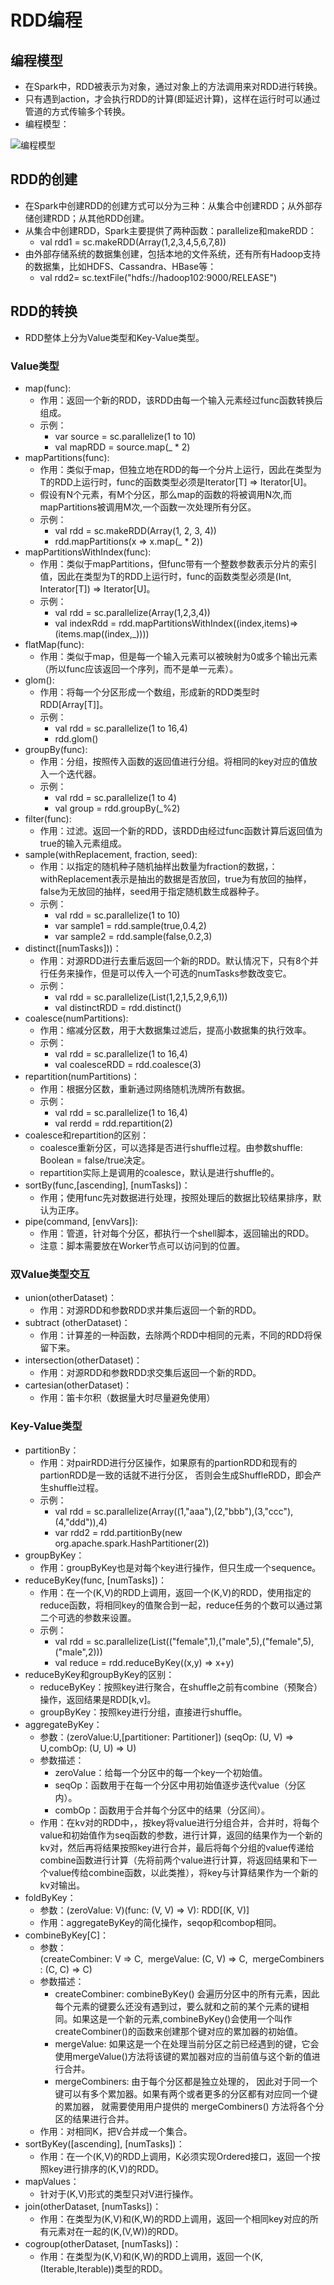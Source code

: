 # RDD编程

## 编程模型

  - 在Spark中，RDD被表示为对象，通过对象上的方法调用来对RDD进行转换。
  - 只有遇到action，才会执行RDD的计算(即延迟计算)，这样在运行时可以通过管道的方式传输多个转换。
  - 编程模型：
  
  ![编程模型](./图片/编程模型.PNG)
  
## RDD的创建

  - 在Spark中创建RDD的创建方式可以分为三种：从集合中创建RDD；从外部存储创建RDD；从其他RDD创建。
  - 从集合中创建RDD，Spark主要提供了两种函数：parallelize和makeRDD：
    - val rdd1 = sc.makeRDD(Array(1,2,3,4,5,6,7,8))
  - 由外部存储系统的数据集创建，包括本地的文件系统，还有所有Hadoop支持的数据集，比如HDFS、Cassandra、HBase等：
    - val rdd2= sc.textFile("hdfs://hadoop102:9000/RELEASE")
  
## RDD的转换

  - RDD整体上分为Value类型和Key-Value类型。
  
### Value类型

  - map(func):
    - 作用：返回一个新的RDD，该RDD由每一个输入元素经过func函数转换后组成。 
    - 示例：
      - var source  = sc.parallelize(1 to 10)
      - val mapRDD = source.map(_ * 2)
  - mapPartitions(func):
    - 作用：类似于map，但独立地在RDD的每一个分片上运行，因此在类型为T的RDD上运行时，func的函数类型必须是Iterator[T] => Iterator[U]。
    - 假设有N个元素，有M个分区，那么map的函数的将被调用N次,而mapPartitions被调用M次,一个函数一次处理所有分区。
    - 示例：
      - val rdd = sc.makeRDD(Array(1, 2, 3, 4))
      - rdd.mapPartitions(x => x.map(_ * 2))
  - mapPartitionsWithIndex(func):
    - 作用：类似于mapPartitions，但func带有一个整数参数表示分片的索引值，因此在类型为T的RDD上运行时，func的函数类型必须是(Int, Interator[T]) => Iterator[U]。
    - 示例：
      - val rdd = sc.parallelize(Array(1,2,3,4))
      - val indexRdd = rdd.mapPartitionsWithIndex((index,items)=>(items.map((index,_))))
  - flatMap(func):
    - 作用：类似于map，但是每一个输入元素可以被映射为0或多个输出元素（所以func应该返回一个序列，而不是单一元素）。
  - glom():
    - 作用：将每一个分区形成一个数组，形成新的RDD类型时RDD[Array[T]]。
    - 示例：
      - val rdd = sc.parallelize(1 to 16,4)
      - rdd.glom()
  - groupBy(func):
    - 作用：分组，按照传入函数的返回值进行分组。将相同的key对应的值放入一个迭代器。
    - 示例：
      - val rdd = sc.parallelize(1 to 4)
      - val group = rdd.groupBy(_%2)
  - filter(func):
    - 作用：过滤。返回一个新的RDD，该RDD由经过func函数计算后返回值为true的输入元素组成。
  - sample(withReplacement, fraction, seed):
    - 作用：以指定的随机种子随机抽样出数量为fraction的数据，：withReplacement表示是抽出的数据是否放回，true为有放回的抽样，false为无放回的抽样，seed用于指定随机数生成器种子。
    - 示例：
      - val rdd = sc.parallelize(1 to 10)
      - var sample1 = rdd.sample(true,0.4,2)
      - var sample2 = rdd.sample(false,0.2,3)
  - distinct([numTasks]))：
    - 作用：对源RDD进行去重后返回一个新的RDD。默认情况下，只有8个并行任务来操作，但是可以传入一个可选的numTasks参数改变它。
    - 示例：
      - val rdd = sc.parallelize(List(1,2,1,5,2,9,6,1))
      - val distinctRDD = rdd.distinct()
  - coalesce(numPartitions):
    - 作用：缩减分区数，用于大数据集过滤后，提高小数据集的执行效率。
    - 示例：
      - val rdd = sc.parallelize(1 to 16,4)
      - val coalesceRDD = rdd.coalesce(3)
  - repartition(numPartitions)：
    - 作用：根据分区数，重新通过网络随机洗牌所有数据。
    - 示例：
      - val rdd = sc.parallelize(1 to 16,4)
      - val rerdd = rdd.repartition(2)
  - coalesce和repartition的区别：
    - coalesce重新分区，可以选择是否进行shuffle过程。由参数shuffle: Boolean = false/true决定。
    - repartition实际上是调用的coalesce，默认是进行shuffle的。
  - sortBy(func,[ascending], [numTasks])：
    - 作用；使用func先对数据进行处理，按照处理后的数据比较结果排序，默认为正序。
  - pipe(command, [envVars]):
    - 作用：管道，针对每个分区，都执行一个shell脚本，返回输出的RDD。
    - 注意：脚本需要放在Worker节点可以访问到的位置。
    
### 双Value类型交互

  - union(otherDataset)：
    - 作用：对源RDD和参数RDD求并集后返回一个新的RDD。
  - subtract (otherDataset)：
    - 作用：计算差的一种函数，去除两个RDD中相同的元素，不同的RDD将保留下来。
  - intersection(otherDataset)：
    - 作用：对源RDD和参数RDD求交集后返回一个新的RDD。
  - cartesian(otherDataset)：
    - 作用：笛卡尔积（数据量大时尽量避免使用）
    
### Key-Value类型

  - partitionBy：
    - 作用：对pairRDD进行分区操作，如果原有的partionRDD和现有的partionRDD是一致的话就不进行分区， 否则会生成ShuffleRDD，即会产生shuffle过程。
    - 示例：
      - val rdd = sc.parallelize(Array((1,"aaa"),(2,"bbb"),(3,"ccc"),(4,"ddd")),4)
      - var rdd2 = rdd.partitionBy(new org.apache.spark.HashPartitioner(2))
  - groupByKey：
    - 作用：groupByKey也是对每个key进行操作，但只生成一个sequence。
  - reduceByKey(func, [numTasks])：
    - 作用：在一个(K,V)的RDD上调用，返回一个(K,V)的RDD，使用指定的reduce函数，将相同key的值聚合到一起，reduce任务的个数可以通过第二个可选的参数来设置。
    - 示例：
      - val rdd = sc.parallelize(List(("female",1),("male",5),("female",5),("male",2)))
      - val reduce = rdd.reduceByKey((x,y) => x+y)
  - reduceByKey和groupByKey的区别：
    - reduceByKey：按照key进行聚合，在shuffle之前有combine（预聚合）操作，返回结果是RDD[k,v]。
    - groupByKey：按照key进行分组，直接进行shuffle。
  - aggregateByKey：
    - 参数：(zeroValue:U,[partitioner: Partitioner]) (seqOp: (U, V) => U,combOp: (U, U) => U)
    - 参数描述：
      - zeroValue：给每一个分区中的每一个key一个初始值。
      - seqOp：函数用于在每一个分区中用初始值逐步迭代value（分区内）。
      - combOp：函数用于合并每个分区中的结果（分区间）。
    - 作用：在kv对的RDD中，，按key将value进行分组合并，合并时，将每个value和初始值作为seq函数的参数，进行计算，返回的结果作为一个新的kv对，然后再将结果按照key进行合并，最后将每个分组的value传递给combine函数进行计算（先将前两个value进行计算，将返回结果和下一个value传给combine函数，以此类推），将key与计算结果作为一个新的kv对输出。
  - foldByKey：
    - 参数：(zeroValue: V)(func: (V, V) => V): RDD[(K, V)]
    - 作用：aggregateByKey的简化操作，seqop和combop相同。
  - combineByKey[C]：
    - 参数：(createCombiner: V => C,  mergeValue: (C, V) => C,  mergeCombiners: (C, C) => C) 
    - 参数描述：
      - createCombiner: combineByKey() 会遍历分区中的所有元素，因此每个元素的键要么还没有遇到过，要么就和之前的某个元素的键相同。如果这是一个新的元素,combineByKey()会使用一个叫作createCombiner()的函数来创建那个键对应的累加器的初始值。
      - mergeValue: 如果这是一个在处理当前分区之前已经遇到的键，它会使用mergeValue()方法将该键的累加器对应的当前值与这个新的值进行合并。
      - mergeCombiners: 由于每个分区都是独立处理的， 因此对于同一个键可以有多个累加器。如果有两个或者更多的分区都有对应同一个键的累加器， 就需要使用用户提供的 mergeCombiners() 方法将各个分区的结果进行合并。
    - 作用：对相同K，把V合并成一个集合。
  - sortByKey([ascending], [numTasks])：
    - 作用：在一个(K,V)的RDD上调用，K必须实现Ordered接口，返回一个按照key进行排序的(K,V)的RDD。
  - mapValues：
    - 针对于(K,V)形式的类型只对V进行操作。
  - join(otherDataset, [numTasks])：
    - 作用：在类型为(K,V)和(K,W)的RDD上调用，返回一个相同key对应的所有元素对在一起的(K,(V,W))的RDD。
  - cogroup(otherDataset, [numTasks])：
    - 作用：在类型为(K,V)和(K,W)的RDD上调用，返回一个(K,(Iterable<V>,Iterable<W>))类型的RDD。
  
  
    
      
  
      
      
      
      
      
      

